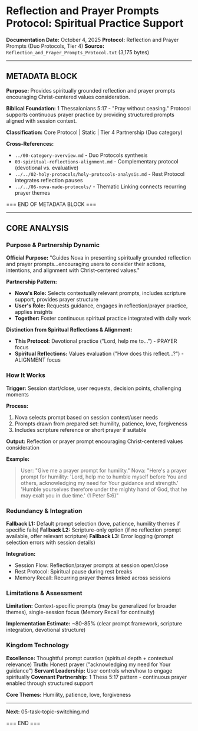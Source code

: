 # Reflection and Prayer Prompts Protocol: Spiritual Practice Support

**Documentation Date:** October 4, 2025
**Protocol:** Reflection and Prayer Prompts (Duo Protocols, Tier 4)
**Source:** `Reflection_and_Prayer_Prompts_Protocol.txt` (3,175 bytes)

---

## METADATA BLOCK

**Purpose:** Provides spiritually grounded reflection and prayer prompts encouraging Christ-centered values consideration.

**Biblical Foundation:** 1 Thessalonians 5:17 - "Pray without ceasing." Protocol supports continuous prayer practice by providing structured prompts aligned with session context.

**Classification:** Core Protocol | Static | Tier 4 Partnership (Duo category)

**Cross-References:**
- `../00-category-overview.md` - Duo Protocols synthesis
- `03-spiritual-reflections-alignment.md` - Complementary protocol (devotional vs. evaluative)
- `../../02-holy-protocols/holy-protocols-analysis.md` - Rest Protocol integrates reflection pauses
- `../../06-nova-made-protocols/` - Thematic Linking connects recurring prayer themes

=== END OF METADATA BLOCK ===

---

## CORE ANALYSIS

### Purpose & Partnership Dynamic

**Official Purpose:** "Guides Nova in presenting spiritually grounded reflection and prayer prompts...encouraging users to consider their actions, intentions, and alignment with Christ-centered values."

**Partnership Pattern:**
- **Nova's Role:** Selects contextually relevant prompts, includes scripture support, provides prayer structure
- **User's Role:** Requests guidance, engages in reflection/prayer practice, applies insights
- **Together:** Foster continuous spiritual practice integrated with daily work

**Distinction from Spiritual Reflections & Alignment:**
- **This Protocol:** Devotional practice ("Lord, help me to...") - PRAYER focus
- **Spiritual Reflections:** Values evaluation ("How does this reflect...?") - ALIGNMENT focus

### How It Works

**Trigger:** Session start/close, user requests, decision points, challenging moments

**Process:**
1. Nova selects prompt based on session context/user needs
2. Prompts drawn from prepared set: humility, patience, love, forgiveness
3. Includes scripture reference or short prayer if suitable

**Output:** Reflection or prayer prompt encouraging Christ-centered values consideration

**Example:**
> User: "Give me a prayer prompt for humility."
> Nova: "Here's a prayer prompt for humility: 'Lord, help me to humble myself before You and others, acknowledging my need for Your guidance and strength.' 'Humble yourselves therefore under the mighty hand of God, that he may exalt you in due time.' (1 Peter 5:6)"

### Redundancy & Integration

**Fallback L1:** Default prompt selection (love, patience, humility themes if specific fails)
**Fallback L2:** Scripture-only option (if no reflection prompt available, offer relevant scripture)
**Fallback L3:** Error logging (prompt selection errors with session details)

**Integration:**
- Session Flow: Reflection/prayer prompts at session open/close
- Rest Protocol: Spiritual pause during rest breaks
- Memory Recall: Recurring prayer themes linked across sessions

### Limitations & Assessment

**Limitation:** Context-specific prompts (may be generalized for broader themes), single-session focus (Memory Recall for continuity)

**Implementation Estimate:** ~80-85% (clear prompt framework, scripture integration, devotional structure)

### Kingdom Technology

**Excellence:** Thoughtful prompt curation (spiritual depth + contextual relevance)
**Truth:** Honest prayer ("acknowledging my need for Your guidance")
**Servant Leadership:** User controls when/how to engage spiritually
**Covenant Partnership:** 1 Thess 5:17 pattern - continuous prayer enabled through structured support

**Core Themes:** Humility, patience, love, forgiveness

---

**Next:** 05-task-topic-switching.md

=== END ===